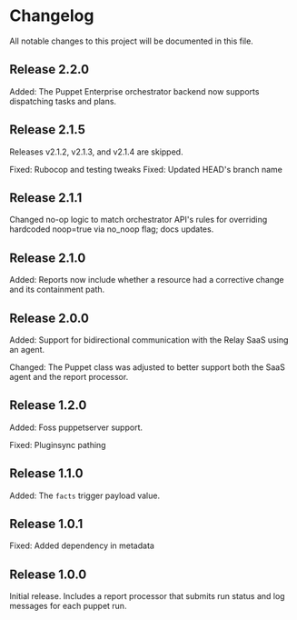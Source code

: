 # Changelog

All notable changes to this project will be documented in this file.

## Release 2.2.0

Added: The Puppet Enterprise orchestrator backend now supports dispatching tasks and plans.

## Release 2.1.5

Releases v2.1.2, v2.1.3, and v2.1.4 are skipped.

Fixed: Rubocop and testing tweaks
Fixed: Updated HEAD's branch name

## Release 2.1.1

Changed no-op logic to match orchestrator API's rules for overriding hardcoded
noop=true via no\_noop flag; docs updates.

## Release 2.1.0

Added: Reports now include whether a resource had a corrective change and its containment path.

## Release 2.0.0

Added: Support for bidirectional communication with the Relay SaaS using an
agent.

Changed: The Puppet class was adjusted to better support both the SaaS agent and the report processor.

## Release 1.2.0

Added: Foss puppetserver support.

Fixed: Pluginsync pathing

## Release 1.1.0

Added: The `facts` trigger payload value.

## Release 1.0.1

Fixed: Added dependency in metadata

## Release 1.0.0

Initial release. Includes a report processor that submits run status and log
messages for each puppet run.
